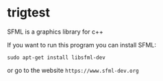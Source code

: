 # trigtest

SFML is a graphics library for c++

If you want to run this program you can install SFML:

```sudo apt-get install libsfml-dev```

or go to the website ```https://www.sfml-dev.org```
